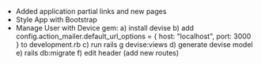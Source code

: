 - Added application partial links and new pages
- Style App with Bootstrap
- Manage User with Device gem:
    a) install devise
    b) add config.action_mailer.default_url_options = { host: "localhost", port: 3000 } to development.rb
    с) run rails g devise:views
    d) generate devise model 
    e) rails db:migrate
    f) edit header (add new routes)

 